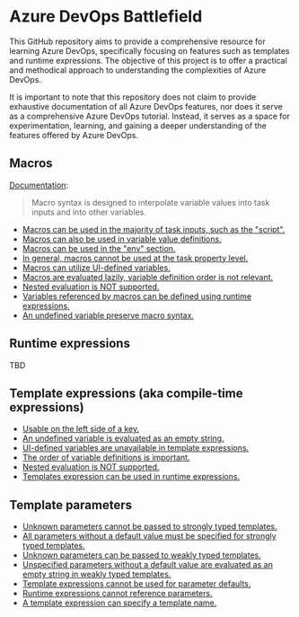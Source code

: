 # Azure DevOps Battlefield

This GitHub repository aims to provide a comprehensive resource for learning Azure DevOps, specifically focusing on features such as templates and runtime expressions. The objective of this project is to offer a practical and methodical approach to understanding the complexities of Azure DevOps.

It is important to note that this repository does not claim to provide exhaustive documentation of all Azure DevOps features, nor does it serve as a comprehensive Azure DevOps tutorial. Instead, it serves as a space for experimentation, learning, and gaining a deeper understanding of the features offered by Azure DevOps.

## Macros

[Documentation](https://learn.microsoft.com/en-us/azure/devops/pipelines/process/variables?view=azure-devops&tabs=yaml%2Cbatch#macro-syntax-variables):

> Macro syntax is designed to interpolate variable values into task inputs and into other variables.

- [Macros can be used in the majority of task inputs, such as the "script".](macros.md#macros-can-be-used-in-the-majority-of-task-inputs-such-as-the-script)
- [Macros can also be used in variable value definitions.](macros.md#macros-can-also-be-used-in-variable-value-definitions)
- [Macros can be used in the "env" section.](macros.md#macros-can-be-used-in-the-env-section)
- [In general, macros cannot be used at the task property level.](macros.md#in-general-macros-cannot-be-used-at-the-task-property-level)
- [Macros can utilize UI-defined variables.](macros.md#macros-can-utilize-ui-defined-variables)
- [Macros are evaluated lazily, variable definition order is not relevant.](macros.md#macros-are-evaluated-lazily-variable-definition-order-is-not-relevant)
- [Nested evaluation is NOT supported.](macros.md#nested-expansion-is-supported)
- [Variables referenced by macros can be defined using runtime expressions.](macros.md#variables-referenced-by-macros-can-be-defined-using-runtime-expressions)
- [An undefined variable preserve macro syntax.](macros.md#undefined-variables-preserve-macro-syntax)

## Runtime expressions

TBD

## Template expressions (aka compile-time expressions)

- [Usable on the left side of a key.](template-expressions.md#usable-on-the-left-side-of-a-key)
- [An undefined variable is evaluated as an empty string.](template-expressions.md#an-undefined-variable-is-evaluated-as-an-empty-string)
- [UI-defined variables are unavailable in template expressions.](template-expressions.md#ui-defined-variables-are-unavailable-in-template-expressions)
- [The order of variable definitions is important.](template-expressions.md#the-order-of-variable-definitions-is-important)
- [Nested evaluation is NOT supported.](template-expressions.md#nested-evaluation-is-not-supported)
- [Templates expression can be used in runtime expressions.](template-expressions.md#templates-expression-can-be-used-in-runtime-expressions)

## Template parameters

- [Unknown parameters cannot be passed to strongly typed templates.](template-parameters.md#unknown-parameters-cannot-be-passed-to-strongly-typed-templates)
- [All parameters without a default value must be specified for strongly typed templates.](template-parameters.md#all-parameters-without-a-default-value-must-be-specified-for-strongly-typed-templates)
- [Unknown parameters can be passed to weakly typed templates.](template-parameters.md#unknown-parameters-can-be-passed-to-weakly-typed-templates)
- [Unspecified parameters without a default value are evaluated as an empty string in weakly typed templates.](template-parameters.md#unspecified-parameters-without-a-default-value-are-evaluated-as-an-empty-string-in-weakly-typed-templates)
- [Template expressions cannot be used for parameter defaults.](template-parameters.md#template-expressions-cannot-be-used-for-parameter-defaults)
- [Runtime expressions cannot reference parameters.](template-parameters.md#runtime-expressions-cannot-reference-parameters)
- [A template expression can specify a template name.](template-parameters.md#a-template-expression-can-specify-a-template-name)
